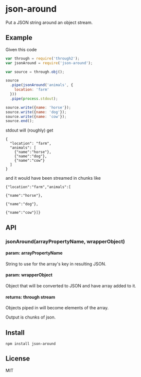 # json-around

Put a JSON string around an object stream.

## Example

Given this code

```js
var through = require('through2');
var jsonAround = require('json-around');

var source = through.obj();

source
  .pipe(jsonAround('animals', {
    location: 'farm'
  }))
  .pipe(process.stdout);

source.write({name: 'horse'});
source.write({name: 'dog'});
source.write({name: 'cow'});
source.end();
```

stdout will (roughly) get

```
{
  "location": "farm",
  "animals": [
    {"name":"horse"},
    {"name":"dog"},
    {"name":"cow"}
  ]
}
```

and it would have been streamed in chunks like

```
{"location":"farm","animals":[
```

```
{"name":"horse"},
```

```
{"name":"dog"},
```

```
{"name":"cow"}]}
```

## API

### jsonAround(arrayPropertyName, wrapperObject)

#### param: arrayPropertyName

String to use for the array's key in resulting JSON.

#### param: wrapperObject

Object that will be converted to JSON and have array added to it.

#### returns: through stream

Objects piped in will become elements of the array.

Output is chunks of json.

## Install

`npm install json-around`

## License

MIT
